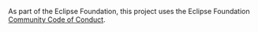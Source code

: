As part of the Eclipse Foundation, this project uses the Eclipse Foundation
[Community Code of Conduct](https://www.eclipse.org/org/documents/Community_Code_of_Conduct.php).